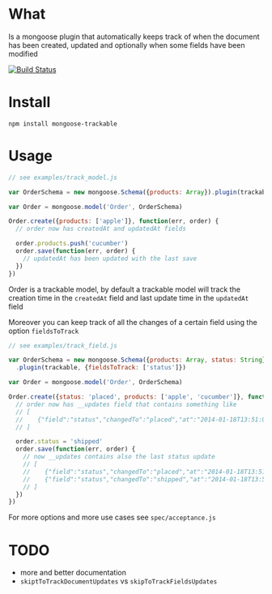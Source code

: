 # What
Is a mongoose plugin that automatically keeps track of when the document has been created, updated and optionally when some fields have been modified

[![Build Status](https://travis-ci.org/gabrielelana/mongoose-trackable.png?branch=master)](https://travis-ci.org/gabrielelana/mongoose-trackable)

# Install
`npm install mongoose-trackable`

# Usage
```javascript
// see examples/track_model.js

var OrderSchema = new mongoose.Schema({products: Array}).plugin(trackable)

var Order = mongoose.model('Order', OrderSchema)

Order.create({products: ['apple']}, function(err, order) {
  // order now has createdAt and updatedAt fields

  order.products.push('cucumber')
  order.save(function(err, order) {
    // updatedAt has been updated with the last save
  })
})
```
Order is a trackable model, by default a trackable model will track the creation time in the `createdAt` field and last update time in the `updatedAt` field

Moreover you can keep track of all the changes of a certain field using the option `fieldsToTrack`
```javascript
// see examples/track_field.js

var OrderSchema = new mongoose.Schema({products: Array, status: String})
  .plugin(trackable, {fieldsToTrack: ['status']})

var Order = mongoose.model('Order', OrderSchema)

Order.create({status: 'placed', products: ['apple', 'cucumber']}, function(err, order) {
  // order now has __updates field that contains something like
  // [
  //    {"field":"status","changedTo":"placed","at":"2014-01-18T13:51:04.780Z"}
  // ]

  order.status = 'shipped'
  order.save(function(err, order) {
    // now __updates contains also the last status update
    // [
    //    {"field":"status","changedTo":"placed","at":"2014-01-18T13:51:04.780Z"},
    //    {"field":"status","changedTo":"shipped","at":"2014-01-18T13:51:04.808Z"}
    // ]
  })
})
```

For more options and more use cases see `spec/acceptance.js`

# TODO
* more and better documentation
* `skiptToTrackDocumentUpdates` vs `skipToTrackFieldsUpdates`
